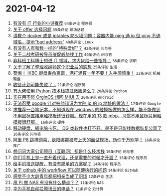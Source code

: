 # 2021-04-12

1. [有没有 IT 行业的小说推荐](https://www.v2ex.com/t/770002) `64条评论` `程序员`
1. [关于 offer 选择问题](https://www.v2ex.com/t/769976) `55条评论` `职场话题`
1. [请教个 docker 或是 iptables 防火墙问题：容器内能 ping 通 ip 但 ping 不通域名，提示“bad address”](https://www.v2ex.com/t/769968) `49条评论` `Linux`
1. [有没有人有和我一样的"特殊爱好"？](https://www.v2ex.com/t/769965) `42条评论` `问与答`
1. [关于二战考研被导员催促威胁找工作](https://www.v2ex.com/t/770037) `40条评论` `问与答`
1. [非科班工科博士想进 IT 领域，求大佬给一些指导！](https://www.v2ex.com/t/770020) `36条评论` `求职`
1. [关于了解了整理收纳师这个职业后的感想](https://www.v2ex.com/t/770067) `25条评论` `生活`
1. [警惕！ IKBC 键盘寿命离谱，满打满算一年不要！入手须慎重！](https://www.v2ex.com/t/770150) `22条评论` `机械键盘`
1. [收徒计划可能失败了...](https://www.v2ex.com/t/770125) `21条评论` `程序员`
1. [有大佬使用 Python 技术栈搞过微服务么？](https://www.v2ex.com/t/770130) `20条评论` `Python`
1. [实在用不惯 OrginOS 想回 MIUI 去](https://www.v2ex.com/t/770113) `20条评论` `Android`
1. [无法忍受 google 针对被他错识为大陆 ip 的 ip 地址的做法！](https://www.v2ex.com/t/770142) `17条评论` `Google`
1. [求推荐一台笔记本，不知道现在 windows 的触摸板做的怎么样，能不能做到不用鼠标直接用触摸板还很舒服。现在用的 13 款 mbp，习惯不用鼠标只用触摸板很舒服。](https://www.v2ex.com/t/770066) `16条评论` `硬件`
1. [移动硬盘，插电脑卡死， DG 类软件也打不开。是不是只能找数据恢复公司了](https://www.v2ex.com/t/770023) `16条评论` `问与答`
1. [阿里 P8 跳槽网易，欧阳娜娜被夸上天的面试现场，劝你千万别学！](https://www.v2ex.com/t/769977) `16条评论` `推广`
1. [想问问大家公司项目（互联网）都是什么技术栈](https://www.v2ex.com/t/769964) `16条评论` `问与答`
1. [你们手机上是一直开着代理，还是需要的时候才开启？](https://www.v2ex.com/t/769991) `15条评论` `程序员`
1. [给手机推送提醒，有没有简单的方案呢？](https://www.v2ex.com/t/770024) `14条评论` `程序员`
1. [关于 github 中的 workflow 可以随便执行的问题](https://www.v2ex.com/t/769998) `14条评论` `GitHub`
1. [感觉不少大龄青年都把相亲当成了职场](https://www.v2ex.com/t/770089) `12条评论` `生活`
1. [用 Pi 做 NAS 有没有什么槽点？？](https://www.v2ex.com/t/770153) `11条评论` `NAS`
1. [华为手机自动拦腾讯云的电话？](https://www.v2ex.com/t/770104) `11条评论` `云计算`

